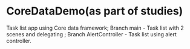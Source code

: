 # CoreDataDemo(as part of studies)
Task list app using Core data framework;
Branch main - Task list with 2 scenes and delegating ;
Branch AlertController - Task list using alert controller.
